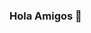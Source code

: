 ### Hola Amigos 👋

<!--
**Me llamo Joselyn Correa**

- 🔭 Soy studiante de la EPN.
- 🌱 Estoy aprendiendo Ingles.
- 👯 Me gusta pasar tiempo con mis amigos desarrollando programas.
- 🤔 Me gusta enseñar todo lo que he aprendido.
- 😄 Me gusta aprender cosas nuevas para crecer personal y profesionalmente.
- ⚡ Soy una persona muy activa y siempre tengo ganas de aprender cosas nuevas.
-->
